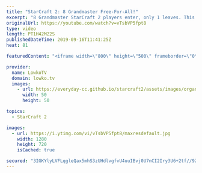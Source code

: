 ```yaml
---
title: "StarCraft 2: 8 Grandmaster Free-For-All!"
excerpt: "8 Grandmaster StarCraft 2 players enter, only 1 leaves. This game starts and ends with some ridiculous gameplay. The mid-late game however... is a very slow.  Get more videos & support my work: http://www.patreon.com/lowkotv  Be part of the community on Discord: http://discord.gg/lowkotv The hardware"
originalUrl: https://youtube.com/watch?v=vTsbVP5fpt8
type: video
length: PT1H42M22S
publishedDateTime: 2019-09-16T11:41:25Z
heat: 81

featuredContent: "<iframe width=\"800\" height=\"500\" frameborder=\"0\" src=\"https://www.youtube.com/embed/vTsbVP5fpt8\" allow=\"accelerometer; autoplay; encrypted-media; gyroscope; picture-in-picture\" allowfullscreen></iframe>"

provider:
  name: LowkoTV
  domain: lowko.tv
  images:
    - url: https://everyday-cc.github.io/starcraft2/assets/images/organizations/lowko.tv-50x50.jpg
      width: 50
      height: 50

topics:
  - StarCraft 2

images:
  - url: https://i.ytimg.com/vi/vTsbVP5fpt8/maxresdefault.jpg
    width: 1280
    height: 720
    isCached: true

secured: "3IGKYlyLVFLqgleQax5mhS3zUHdlvgfvU4uuIBvj0U7nCI2Iry3U6+2tf//9ZsfTtoHTKvWnQVC61W9MqVWS/a/wkED/UU9fw2mYGV4G6ch2Bhw2GzJq7jCzXuRhScBx8jUSX6GiuIxxurLGOEuLuvyPOj6sqvznxDbymYzHqR5BApJDeqKow4XaD6k6VEhny4B3YTwg/bVI/L4euyVEV1BEAplT0H/7yENrgYHX9Lot/ruNOZjSWsoJeG4Ki17+pjlSEDMDtlPMUOIPgo2FkT1pXtlt9qH6MK6uLbylIP3RHfJim84b1T4xGQK1CJD1ULHlxYJu7YAcRG7jZ3O1mRGVbJPONLW2ZXlzsQWSaqvVlndU1hBKtauoxfamupINpXKdFbg0cNb9TYLL0lurXEBHNbBlGOkrXwqAxa2SUrkB7DA1CWYhntXse0KeVppJ;o/Z4fiGWYEW2r5NbWWWCKA=="
---
```


